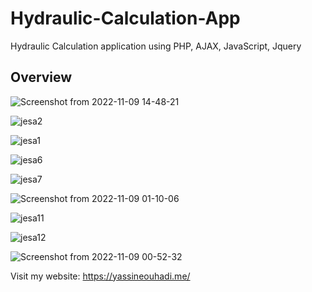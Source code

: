 # Hydraulic-Calculation-App
Hydraulic Calculation application using PHP, AJAX, JavaScript, Jquery

## Overview

![Screenshot from 2022-11-09 14-48-21](https://user-images.githubusercontent.com/109771302/200846940-e7098d44-bfb1-498f-b252-146d4fe3cf06.png)

![jesa2](https://user-images.githubusercontent.com/109771302/235131194-d1d0d043-b9df-494e-b55a-880c968fd477.png)

![jesa1](https://user-images.githubusercontent.com/109771302/235131181-dbd831d8-9efc-46fe-aec5-66411e05d3a3.png)

![jesa6](https://user-images.githubusercontent.com/109771302/235131329-5dd04a71-3330-4a69-adb2-bbe46f35795f.png)

![jesa7](https://user-images.githubusercontent.com/109771302/235131357-242953b4-c0dc-46a3-9246-b891928260b1.png)

![Screenshot from 2022-11-09 01-10-06](https://user-images.githubusercontent.com/109771302/200706481-3bad7f5f-bded-4a8e-9713-2417df421b94.png)

![jesa11](https://user-images.githubusercontent.com/109771302/235131560-67a11563-a1f0-42f7-9969-eafd66813b1b.png)

![jesa12](https://user-images.githubusercontent.com/109771302/235131578-e7c249ca-99ad-42cd-92a6-52fa6dd03b0a.png)

![Screenshot from 2022-11-09 00-52-32](https://user-images.githubusercontent.com/109771302/200701315-44936123-67b2-48c4-b4e9-49ae67ec8923.png)

Visit my website: https://yassineouhadi.me/

